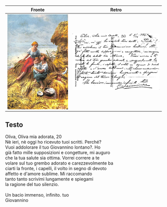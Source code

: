 | Fronte | Retro |
| --- | --- |
| ![fronte](fronte.jpg) | ![retro](retro.jpg) |

## Testo

Oliva, Oliva mia adorata, 20 <br/>
Nè ieri, nè oggi ho ricevuto tuoi scritti. Perché?<br/>
Vuoi addolorare il tuo Giovannino lontano?. Ho<br/>
già fatto mille supposizioni e congetture, mi auguro<br/>
che la tua salute sia ottima. Vorrei correre a te<br/>
volare sul tuo grembo adorato e carezzevolmente ba<br/>
ciarti la fronte, i capelli, il volto in segno di devoto<br/>
affetto e d'amore sublime. Mi raccomando<br/>
tanto tanto scrivimi lungamente e spiegami<br/>
la ragione del tuo silenzio.<br/>
<br>
Un bacio immenso, infinito. tuo<br/>
Giovannino